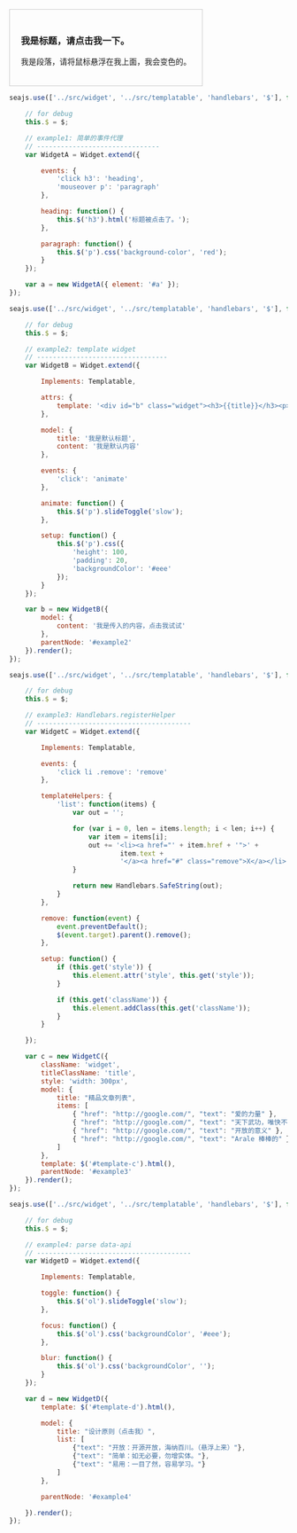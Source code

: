 <style>
    .widget {
        zoom: 1;
        display: inline;
        display: inline-block;
        border: 1px solid #ccc;
        padding: 20px;
        min-width: 300px;
    }

    #example3 li {
        list-style: none;
        clear: both;
    }

    #example3 li a {
        float: left;
    }

    #example3 .remove {
        float: right;
        text-decoration: none;
        color: red;
    }

    #example4 .action {
        padding: 0 20px
    }

    #example4 .action a {
        padding: 0 10px
    }
</style>

<div id="a" class="widget">
    <h3>我是标题，请点击我一下。</h3>
    <p>我是段落，请将鼠标悬浮在我上面，我会变色的。</p>
</div>

```javascript
seajs.use(['../src/widget', '../src/templatable', 'handlebars', '$'], function(Widget, Templatable, Handlebars, $) {

    // for debug
    this.$ = $;

    // example1: 简单的事件代理
    // -------------------------------
    var WidgetA = Widget.extend({

        events: {
            'click h3': 'heading',
            'mouseover p': 'paragraph'
        },

        heading: function() {
            this.$('h3').html('标题被点击了。');
        },

        paragraph: function() {
            this.$('p').css('background-color', 'red');
        }
    });

    var a = new WidgetA({ element: '#a' });
});
```

<div id="example2" class="example">

</div>

```javascript
seajs.use(['../src/widget', '../src/templatable', 'handlebars', '$'], function(Widget, Templatable, Handlebars, $) {

    // for debug
    this.$ = $;

    // example2: template widget
    // ---------------------------------
    var WidgetB = Widget.extend({

        Implements: Templatable,

        attrs: {
            template: '<div id="b" class="widget"><h3>{{title}}</h3><p>{{content}}</p></div>'
        },

        model: {
            title: '我是默认标题',
            content: '我是默认内容'
        },

        events: {
            'click': 'animate'
        },

        animate: function() {
            this.$('p').slideToggle('slow');
        },

        setup: function() {
            this.$('p').css({
                'height': 100,
                'padding': 20,
                'backgroundColor': '#eee'
            });
        }
    });

    var b = new WidgetB({
        model: {
            content: '我是传入的内容，点击我试试'
        },
        parentNode: '#example2'
    }).render();
});
```


<div id="example3" class="example">
    <script id="template-c" type="text/x-handlebars-template">
        <div>
            <h3>{{title}}</h3>
            <ul>{{list items}}</ul>
        </div>
    </script>
</div>

```javascript
seajs.use(['../src/widget', '../src/templatable', 'handlebars', '$'], function(Widget, Templatable, Handlebars, $) {

    // for debug
    this.$ = $;

    // example3: Handlebars.registerHelper
    // ---------------------------------------
    var WidgetC = Widget.extend({

        Implements: Templatable,

        events: {
            'click li .remove': 'remove'
        },

        templateHelpers: {
            'list': function(items) {
                var out = '';

                for (var i = 0, len = items.length; i < len; i++) {
                    var item = items[i];
                    out += '<li><a href="' + item.href + '">' +
                            item.text +
                            '</a><a href="#" class="remove">X</a></li>';
                }

                return new Handlebars.SafeString(out);
            }
        },

        remove: function(event) {
            event.preventDefault();
            $(event.target).parent().remove();
        },

        setup: function() {
            if (this.get('style')) {
                this.element.attr('style', this.get('style'));
            }

            if (this.get('className')) {
                this.element.addClass(this.get('className'));
            }
        }

    });

    var c = new WidgetC({
        className: 'widget',
        titleClassName: 'title',
        style: 'width: 300px',
        model: {
            title: "精品文章列表",
            items: [
                { "href": "http://google.com/", "text": "爱的力量" },
                { "href": "http://google.com/", "text": "天下武功，唯快不破" },
                { "href": "http://google.com/", "text": "开放的意义" },
                { "href": "http://google.com/", "text": "Arale 棒棒的" }
            ]
        },
        template: $('#template-c').html(),
        parentNode: '#example3'
    }).render();
});
```

<div id="example4" class="example">
    <script id="template-d" type="text/x-handlebars-template">
        <div id="d" class="widget">
            <h3 data-action="click toggle">{{title}}</h3>
            <ol data-action="mouseenter focus, mouseleave blur">
                {{#list}}
                <li>{{text}}</li>
                {{/list}}
            </ol>
        </div>
    </script>
</div>

```javascript
seajs.use(['../src/widget', '../src/templatable', 'handlebars', '$'], function(Widget, Templatable, Handlebars, $) {

    // for debug
    this.$ = $;

    // example4: parse data-api
    // ---------------------------------------
    var WidgetD = Widget.extend({

        Implements: Templatable,

        toggle: function() {
            this.$('ol').slideToggle('slow');
        },

        focus: function() {
            this.$('ol').css('backgroundColor', '#eee');
        },

        blur: function() {
            this.$('ol').css('backgroundColor', '');
        }
    });

    var d = new WidgetD({
        template: $('#template-d').html(),

        model: {
            title: "设计原则（点击我）",
            list: [
                {"text": "开放：开源开放，海纳百川。（悬浮上来）"},
                {"text": "简单：如无必要，勿增实体。"},
                {"text": "易用：一目了然，容易学习。"}
            ]
        },

        parentNode: '#example4'

    }).render();
});
```

